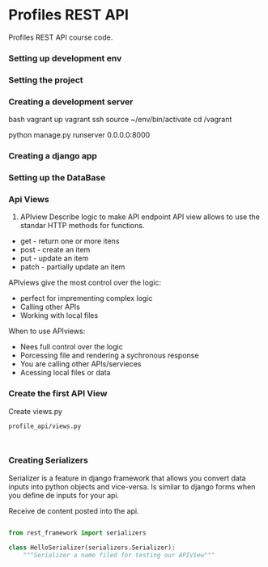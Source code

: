 # Profiles REST API

Profiles REST API course code.

### Setting up development env



### Setting the project

### Creating a development server

bash
vagrant up
vagrant ssh
source ~/env/bin/activate
cd /vagrant

python manage.py runserver 0.0.0.0:8000

### Creating a django app

### Setting up the DataBase

### Api Views

1. APIview
    Describe logic to make API endpoint
API view allows to use the standar HTTP methods for functions.
+ get - return one or more itens
+ post - create an item
+ put - update an item
+ patch - partially update an item

APIviews give the most control over the logic:
+ perfect for imprementing complex logic
+ Calling other APIs
+ Working with local files

When to use APIviews:
+ Nees full control over the logic
+ Porcessing file and rendering a sychronous response
+ You are calling other APIs/servieces
+ Acessing local files or data

### Create the first API View

Create views.py

`profile_api/views.py`

```python



```


### Creating Serializers

Serializer is a feature in django framework that allows you convert data inputs into python objects and vice-versa. Is similar to django forms when you define de inputs for your api.

Receive de content posted into the api.



```python

from rest_framework import serializers

class HelloSerializer(serializers.Serializer):
    """Serializer a name filed for testing our APIView"""
    

```

